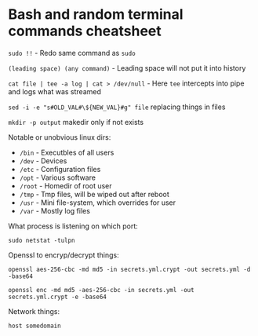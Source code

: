 # Bash and random terminal commands cheatsheet

`sudo !!` - Redo same command as `sudo`

`(leading space) (any command)` - Leading space will not put it into history

`cat file | tee -a log | cat > /dev/null` - Here `tee` intercepts into pipe and logs what was streamed

`sed -i -e "s#OLD_VAL#\${NEW_VAL}#g" file` replacing things in files

`mkdir -p output` makedir only if not exists

Notable or unobvious linux dirs:

- `/bin` - Executbles of all users
- `/dev` - Devices
- `/etc` - Configuration files
- `/opt` - Various software
- `/root` - Homedir of root user
- `/tmp` - Tmp files, will be wiped out after reboot
- `/usr` - Mini file-system, which overrides for user
- `/var` - Mostly log files

What process is listening on which port:

`sudo netstat -tulpn`

Openssl to encryp/decrypt things:

`openssl aes-256-cbc -md md5 -in secrets.yml.crypt -out secrets.yml -d -base64`

`openssl enc -md md5 -aes-256-cbc -in secrets.yml -out secrets.yml.crypt -e -base64`

Network things:

`host somedomain`
